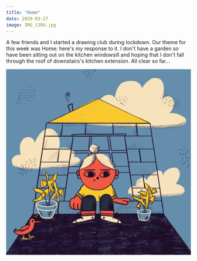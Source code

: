 ```yaml
---
title: "Home"
date: 2020-03-27
image: IMG_1394.jpg
---
```


A few friends and I started a drawing club during lockdown. Our theme for this week was Home: here's my response to it. I don't have a garden so have been sitting out on the kitchen windowsill and hoping that I don't fall through the roof of downstairs's kitchen extension. All clear so far...

![Home](IMG_1394.jpg)


